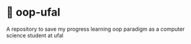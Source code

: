 # 📗 oop-ufal
A repository to save my progress learning oop paradigm as a computer science student at ufal
